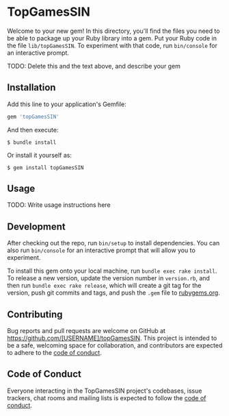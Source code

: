 # TopGamesSIN

Welcome to your new gem! In this directory, you'll find the files you need to be able to package up your Ruby library into a gem. Put your Ruby code in the file `lib/topGamesSIN`. To experiment with that code, run `bin/console` for an interactive prompt.

TODO: Delete this and the text above, and describe your gem

## Installation

Add this line to your application's Gemfile:

```ruby
gem 'topGamesSIN'
```

And then execute:

    $ bundle install

Or install it yourself as:

    $ gem install topGamesSIN

## Usage

TODO: Write usage instructions here

## Development

After checking out the repo, run `bin/setup` to install dependencies. You can also run `bin/console` for an interactive prompt that will allow you to experiment.

To install this gem onto your local machine, run `bundle exec rake install`. To release a new version, update the version number in `version.rb`, and then run `bundle exec rake release`, which will create a git tag for the version, push git commits and tags, and push the `.gem` file to [rubygems.org](https://rubygems.org).

## Contributing

Bug reports and pull requests are welcome on GitHub at https://github.com/[USERNAME]/topGamesSIN. This project is intended to be a safe, welcoming space for collaboration, and contributors are expected to adhere to the [code of conduct](https://github.com/[USERNAME]/topGamesSIN/blob/master/CODE_OF_CONDUCT.md).


## Code of Conduct

Everyone interacting in the TopGamesSIN project's codebases, issue trackers, chat rooms and mailing lists is expected to follow the [code of conduct](https://github.com/[USERNAME]/topGamesSIN/blob/master/CODE_OF_CONDUCT.md).
